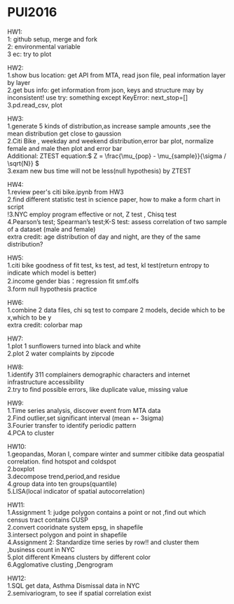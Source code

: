 # PUI2016
HW1: </br>
1: github setup, merge and fork</br>
2: environmental variable</br>
3 ec: try to plot</br>

HW2:</br>
1.show bus location: get API from MTA, read json file, peal information layer by layer</br>
2.get bus info: get information from json, keys and structure may by inconsistent!   use try: something  except KeyError: next_stop=[]</br>
3.pd.read_csv, plot</br>

HW3:</br>
1.generate 5 kinds of distribution,as increase sample amounts ,see the mean distribution get close to gaussion</br>
2.Citi Bike , weekday and weekend distribution,error bar plot, normalize female and male then plot and error bar</br>
Additional: ZTEST equation:$ Z = \frac{\mu_{pop} - \mu_{sample}}{\sigma / \sqrt{N}} $    </br>
3.exam new bus time will not be less(null hypothesis) by ZTEST</br>

HW4:</br>
1.review peer's citi bike.ipynb from HW3</br>
2.find different statistic test in science paper, how to make a form chart in script</br>
!3.NYC employ program effective or not, Z test , Chisq test</br>
4.Pearson’s test; Spearman’s test;K-S test: assess correlation of two sample of a dataset (male and female)</br>
extra credit: age distribution of day and night, are they of the same distribution?

HW5:</br>
1.citi bike goodness of fit test, ks test, ad test, kl test(return entropy to indicate which model is better)</br>
2.income gender bias：regression fit smf.olfs</br>
3.form null hypothesis practice</br>

HW6:</br>
1.combine 2 data files, chi sq test to compare 2 models, decide which to be x,which to be y</br>
extra credit: colorbar map

HW7:</br>
1.plot 1 sunflowers turned into black and white</br>
2.plot 2 water complaints by zipcode</br>

HW8:</br>
1.identify 311 complainers demographic characters and internet infrastructure accessibility</br>
2.try to find possible errors, like duplicate value, missing value

HW9:</br>
1.Time series analysis, discover event from MTA data</br>
2.Find outlier,set significant interval (mean +- 3sigma)</br>
3.Fourier transfer to identify periodic pattern</br>
4.PCA to cluster</br>

HW10:</br>
1.geopandas, Moran I, compare winter and summer citibike data geospatial correlation. find hotspot and coldspot</br>
2.boxplot</br>
3.decompose trend,period,and residue</br>
4.group data into ten groups(quantile)</br>
5.LISA(local indicator of spatial autocorrelation)</br>

HW11:</br>
1.Assignment 1: judge polygon contains a point or not ,find out which census tract contains CUSP </br>
2.convert cooridnate system epsg, in shapefile</br>
3.intersect polygon and point in shapefile</br>
4.Assignment 2: Standardize time series by row!! and cluster them ,business count in NYC</br>
5.plot different Kmeans clusters by different color</br>
6.Agglomative clusting ,Dengrogram</br>

HW12:</br>
1.SQL get data, Asthma Dismissal data in NYC</br>
2.semivariogram, to see if spatial correlation exist</br>
